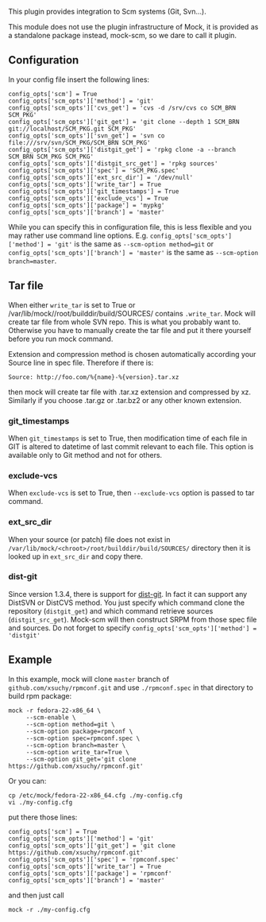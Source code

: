 This plugin provides integration to Scm systems (Git, Svn...).

This module does not use the plugin infrastructure of Mock, it is provided as a standalone package instead, mock-scm, so we dare to call it plugin.

## Configuration

In your config file insert the following lines:


    config_opts['scm'] = True
    config_opts['scm_opts']['method'] = 'git'
    config_opts['scm_opts']['cvs_get'] = 'cvs -d /srv/cvs co SCM_BRN SCM_PKG'
    config_opts['scm_opts']['git_get'] = 'git clone --depth 1 SCM_BRN git://localhost/SCM_PKG.git SCM_PKG'
    config_opts['scm_opts']['svn_get'] = 'svn co file:///srv/svn/SCM_PKG/SCM_BRN SCM_PKG'
    config_opts['scm_opts']['distgit_get'] = 'rpkg clone -a --branch SCM_BRN SCM_PKG SCM_PKG'
    config_opts['scm_opts']['distgit_src_get'] = 'rpkg sources'
    config_opts['scm_opts']['spec'] = 'SCM_PKG.spec'
    config_opts['scm_opts']['ext_src_dir'] = '/dev/null'
    config_opts['scm_opts']['write_tar'] = True
    config_opts['scm_opts']['git_timestamps'] = True
    config_opts['scm_opts']['exclude_vcs'] = True
    config_opts['scm_opts']['package'] = 'mypkg'
    config_opts['scm_opts']['branch'] = 'master'

While you can specify this in configuration file, this is less flexible and you may rather use command line options. E.g. `config_opts['scm_opts']['method'] = 'git'` is the same as `--scm-option method=git` or `config_opts['scm_opts']['branch'] = 'master'` is the same as `--scm-option branch=master`.

## Tar file

When either `write_tar` is set to True or /var/lib/mock/<chroot>/root/builddir/build/SOURCES/ contains `.write_tar`. Mock will create tar file from whole SVN repo. This is what you probably want to. Otherwise you have to manually create the tar file and put it there yourself before you run mock command.

Extension and compression method is chosen automatically according your Source line in spec file. Therefore if there is:

    Source: http://foo.com/%{name}-%{version}.tar.xz

then mock will create tar file with .tar.xz extension and compressed by xz. Similarly if you choose .tar.gz or .tar.bz2 or any other known extension. 

### git_timestamps

When `git_timestamps` is set to True, then modification time of each file in GIT is altered to datetime of last commit relevant to each file.
This option is available only to Git method and not for others.

### exclude-vcs

When `exclude-vcs` is set to True, then `--exclude-vcs` option is passed to tar command.

### ext_src_dir

When your source (or patch) file does not exist in `/var/lib/mock/<chroot>/root/builddir/build/SOURCES/` directory then it is looked up in `ext_src_dir` and copy there.

### dist-git

Since version 1.3.4, there is support for [dist-git](https://github.com/release-engineering/dist-git). In fact it can support any DistSVN or DistCVS method. You just specify which command clone the repository (`distgit_get`) and which command retrieve sources (`distgit_src_get`). Mock-scm will then construct SRPM from those spec file and sources. Do not forget to specify `config_opts['scm_opts']['method'] = 'distgit'`

## Example

In this example, mock will clone `master` branch of `github.com/xsuchy/rpmconf.git` and use `./rpmconf.spec` in that directory to build rpm package:

    mock -r fedora-22-x86_64 \
         --scm-enable \
         --scm-option method=git \
         --scm-option package=rpmconf \
         --scm-option spec=rpmconf.spec \
         --scm-option branch=master \
         --scm-option write_tar=True \
         --scm-option git_get='git clone https://github.com/xsuchy/rpmconf.git'

Or you can:

    cp /etc/mock/fedora-22-x86_64.cfg ./my-config.cfg
    vi ./my-config.cfg

put there those lines:

    config_opts['scm'] = True
    config_opts['scm_opts']['method'] = 'git'
    config_opts['scm_opts']['git_get'] = 'git clone https://github.com/xsuchy/rpmconf.git'
    config_opts['scm_opts']['spec'] = 'rpmconf.spec'
    config_opts['scm_opts']['write_tar'] = True
    config_opts['scm_opts']['package'] = 'rpmconf'
    config_opts['scm_opts']['branch'] = 'master'

and then just call

    mock -r ./my-config.cfg
